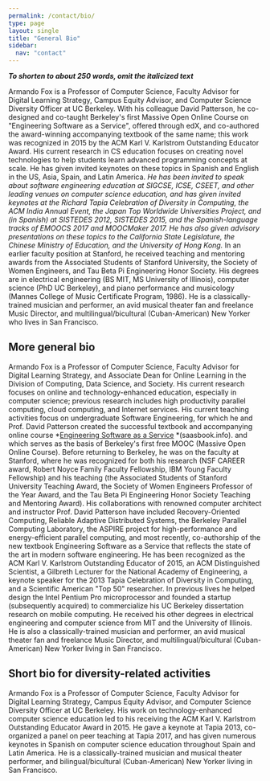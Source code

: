 ```yaml
---
permalink: /contact/bio/
type: page
layout: single
title: "General Bio"
sidebar:
  nav: "contact"
---
```



***To shorten to about 250 words, omit the _italicized_ text***

Armando Fox is a Professor of Computer Science, Faculty Advisor for
Digital Learning Strategy, Campus Equity Advisor, and Computer Science
Diversity Officer at UC Berkeley.
With his colleague David Patterson,
he co-designed and co-taught Berkeley's first Massive Open Online
Course on "Engineering Software as a Service", offered through edX,
and co-authored the award-winning accompanying textbook of the same
name; this work was recognized in 2015 by the ACM Karl V. Karlstrom Outstanding Educator
Award.
His current research in CS education
focuses on creating novel technologies to help students
learn advanced programming concepts at scale.
He has given invited keynotes on these topics in Spanish and
English in the US, Asia, Spain, and Latin America.
_He has been invited to speak about software engineering
education at SIGCSE, ICSE, CSEET, and other leading venues on computer
science education, and has given invited keynotes at the Richard Tapia
Celebration of Diversity in Computing, the ACM India Annual Event, the
Japan Top Worldwide Universities Project, and (in Spanish) at SISTEDES
2012, SISTEDES 2015, and the Spanish-language tracks of EMOOCS 2017
and MOOCMaker 2017. He has also given advisory presentations on these
topics to the California State Legislature, the Chinese Ministry of
Education, and the University of Hong Kong._
In an earlier faculty position at  Stanford, 
he received teaching and mentoring awards from the Associated Students of
Stanford University, the Society of Women Engineers, and Tau Beta Pi
Engineering Honor Society. His degrees are in electrical
engineering (BS MIT, MS University of Illinois), computer
science (PhD UC Berkeley), and piano performance and musicology
(Mannes College of Music Certificate Program, 1986). He is
a classically-trained musician and performer, an avid musical theater
fan and freelance Music Director, and multilingual/bicultural
(Cuban-American) New Yorker who lives in San Francisco. 

More general bio
----------------

Armando Fox is a Professor of Computer Science, Faculty Advisor for
Digital Learning Strategy, and Associate Dean for Online Learning in
the Division of Computing, Data Science, and Society.
His current research focuses on online and
technology-enhanced education, especially in computer science;
previous research includes high productivity parallel computing, cloud
computing, and Internet services. His current teaching activities
focus on undergraduate Software Engineering, for which he and
Prof. David Patterson created  the successful
textbook and accompanying online course *[Engineering Software as a
Service](http://saasbook.info/) *(saasbook.info).
and which serves as
the basis of Berkeley's first free MOOC (Massive Open Online
Course). Before returning to Berkeley, he was on the faculty
at Stanford, where he was recognized for both his
research (NSF CAREER award, Robert Noyce Family Faculty
Fellowship, IBM Young Faculty Fellowship) and his teaching (the
Associated Students of Stanford University Teaching Award, the Society
of Women Engineers Professor of the Year Award, and the Tau Beta Pi
Engineering Honor Society Teaching and Mentoring Award). His
collaborations with renowned computer architect and instructor
Prof. David Patterson have included Recovery-Oriented Computing,
Reliable Adaptive Distributed Systems, the Berkeley Parallel Computing
Laboratory, the ASPIRE project for high-performance and
energy-efficient parallel computing, and most recently, co-authorship
of the new textbook Engineering Software as a Service that reflects
the state of the art in modern software engineering. He has been
recognized as the ACM Karl V. Karlstrom Outstanding Educator of 2015,
an ACM Distinguished Scientist, a Gilbreth Lecturer for the National
Academy of Engineering, a keynote speaker for the 2013 Tapia
Celebration of Diversity in Computing, and a Scientific American "Top
50" researcher. In previous lives he helped design the Intel Pentium
Pro microprocessor and founded a startup (subsequently acquired) to
commercialize his UC Berkeley dissertation research on mobile
computing. He received his other degrees in electrical engineering and
computer science from MIT and the University of Illinois. He is also a
classically-trained musician and performer, an avid musical theater
fan and freelance Music Director, and multilingual/bicultural
(Cuban-American) New Yorker living in San Francisco. 

Short bio for diversity-related activities
------------------------------------------

Armando Fox is a Professor of Computer Science, Faculty Advisor for
Digital Learning Strategy, Campus Equity Advisor, and Computer Science
Diversity Officer at UC Berkeley. His work on technology-enhanced
computer science education led to his receiving the ACM Karl
V. Karlstrom Outstanding Educator Award in 2015. He gave a keynote at
Tapia 2013, co-organized a panel on peer teaching at Tapia 2017, and
has given numerous keynotes in Spanish on computer science education
throughout Spain and Latin America. He is a classically-trained
musician and musical theater performer, and bilingual/bicultural
(Cuban-American) New Yorker living in San Francisco. 
